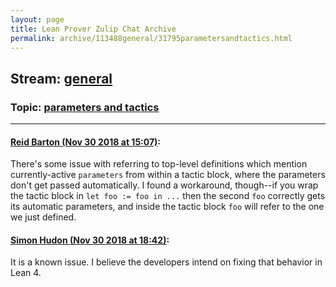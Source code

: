```yaml
---
layout: page
title: Lean Prover Zulip Chat Archive 
permalink: archive/113488general/31795parametersandtactics.html
---
```


## Stream: [general](index.html)
### Topic: [parameters and tactics](31795parametersandtactics.html)

---

#### [Reid Barton (Nov 30 2018 at 15:07)](https://leanprover.zulipchat.com/#narrow/stream/113488-general/topic/parameters%20and%20tactics/near/148863078):
There's some issue with referring to top-level definitions which mention currently-active `parameters` from within a tactic block, where the parameters don't get passed automatically. I found a workaround, though--if you wrap the tactic block in `let foo := foo in ...` then the second `foo` correctly gets its automatic parameters, and inside the tactic block `foo` will refer to the one we just defined.

#### [Simon Hudon (Nov 30 2018 at 18:42)](https://leanprover.zulipchat.com/#narrow/stream/113488-general/topic/parameters%20and%20tactics/near/148876383):
It is a known issue. I believe the developers intend on fixing that behavior in Lean 4.

